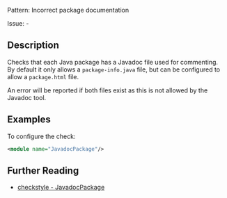 Pattern: Incorrect package documentation

Issue: -

## Description

Checks that each Java package has a Javadoc file used for commenting. By default it only allows a `package-info.java` file, but can be configured to allow a `package.html` file. 

An error will be reported if both files exist as this is not allowed by the Javadoc tool. 

## Examples

To configure the check: 


```xml
<module name="JavadocPackage"/>
```

## Further Reading

* [checkstyle - JavadocPackage](http://checkstyle.sourceforge.net/config_javadoc.html#JavadocPackage)
